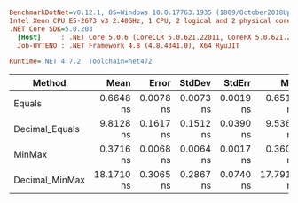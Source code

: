 ``` ini

BenchmarkDotNet=v0.12.1, OS=Windows 10.0.17763.1935 (1809/October2018Update/Redstone5)
Intel Xeon CPU E5-2673 v3 2.40GHz, 1 CPU, 2 logical and 2 physical cores
.NET Core SDK=5.0.203
  [Host]     : .NET Core 5.0.6 (CoreCLR 5.0.621.22011, CoreFX 5.0.621.22011), X64 RyuJIT
  Job-UYTENO : .NET Framework 4.8 (4.8.4341.0), X64 RyuJIT

Runtime=.NET 4.7.2  Toolchain=net472  

```
|         Method |       Mean |     Error |    StdDev |    StdErr |        Min |        Max |     Median | Ratio | MannWhitney(5%) | RatioSD |
|--------------- |-----------:|----------:|----------:|----------:|-----------:|-----------:|-----------:|------:|---------------- |--------:|
|         Equals |  0.6648 ns | 0.0078 ns | 0.0073 ns | 0.0019 ns |  0.6510 ns |  0.6767 ns |  0.6666 ns |  1.00 |            Base |    0.00 |
| Decimal_Equals |  9.8128 ns | 0.1617 ns | 0.1512 ns | 0.0390 ns |  9.5368 ns | 10.0523 ns |  9.7973 ns | 14.76 |          Slower |    0.30 |
|         MinMax |  0.3716 ns | 0.0068 ns | 0.0064 ns | 0.0017 ns |  0.3608 ns |  0.3836 ns |  0.3707 ns |  0.56 |          Faster |    0.01 |
| Decimal_MinMax | 18.1710 ns | 0.3065 ns | 0.2867 ns | 0.0740 ns | 17.7919 ns | 18.5809 ns | 18.1466 ns | 27.34 |          Slower |    0.68 |
